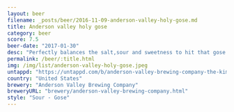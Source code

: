 ```yaml
---
layout: beer
filename: _posts/beer/2016-11-09-anderson-valley-holy-gose.md
title: Anderson valley holy gose
category: beer
score: 7.5
beer-date: "2017-01-30"
desc: "Perfectly balances the salt,sour and sweetness to hit that gose sweet spot. Unfortunately I was in a bit of a rush so I had to slam this down, and while it is refreshing it also has enough flavour to make that difficult so I may have enjoyed this less than I could have"
permalink: /beer/:title.html
img: /img/list/anderson-valley-holy-gose.jpeg
untappd: "https://untappd.com/b/anderson-valley-brewing-company-the-kimmie--the-yink---the-holy-gose-ale/468518"
country: "United States"
brewery: "Anderson Valley Brewing Company"
breweryURL: "brewery/anderson-valley-brewing-company.html"
style: "Sour - Gose"
---
```


